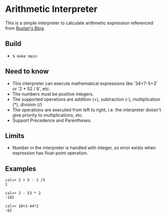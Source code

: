 # Arithmetic Interpreter
This is a simple interpreter to calculate arithmetic expression referenced from [Ruslan's Blog](https://ruslanspivak.com).

## Build
* ```$ make main```

## Need to know
* This interpreter can execute mathematical expressions like '34+7-5+3' or '2 * 52 / 8', etc.
* The numbers must be positive integers.
* The supported operations are addition (+), subtraction (-), multiplication (*), division (/)
* The operations are executed from left to right, i.e. the interpreter doesn't give priority to multiplications, etc.
* Support Precedence and Parentheses.

## Limits
* Number in the interpreter is handled with integer, so error exists when expression has float-point operation.

## Examples
```
cal>> 2 + 5 - 2 /5
1

cal>> 2 - 53 * 2
-102

cal>> 10+3-44*2
-62
```
